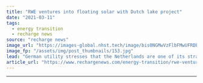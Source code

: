 ```yaml
---
title: "RWE ventures into floating solar with Dutch lake project"
date: "2021-03-11"
tags: 
  - energy transition
  - recharge news
source: "recharge news"
image_url: "https://images-global.nhst.tech/image/bis0NGMwVzFlbFMwUFRDbzU5anBYVWNwdVYwcndTVTJJaStJZnZuNTBIQT0=/nhst/binary/208ff7b9cab8788805264fca0d4a389b"
image_fp: "/assets/img/post_thumbnails/153.jpg"
lead: "German utility stresses that the Netherlands are one of its strategic core markets"
article_url: "https://www.rechargenews.com/energy-transition/rwe-ventures-into-floating-solar-with-dutch-lake-project/2-1-979090"
---
```


---
